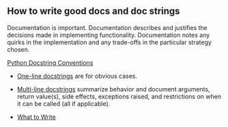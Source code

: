 How to write good docs and doc strings
---

Documentation is important. Documentation describes and justifies the decisions made in implementing functionality. Documentation notes any quirks in the implementation and any trade-offs in the particular strategy chosen.

[Python Docstring Conventions](https://www.python.org/dev/peps/pep-0257/)
  * [One-line docstrings](https://www.python.org/dev/peps/pep-0257/#one-line-docstrings) are for obvious cases.
  * [Multi-line docstrings](https://www.python.org/dev/peps/pep-0257/#multi-line-docstrings) summarize behavior and document arguments, return value(s), side effects, exceptions raised, and restrictions on when it can be called (all if applicable).
  
* [What to Write](https://jacobian.org/writing/what-to-write/)
